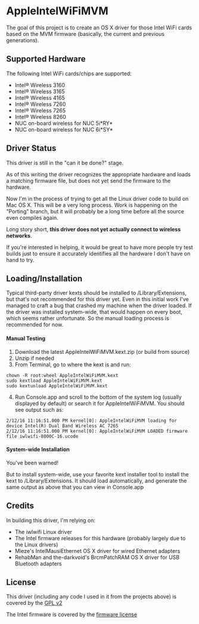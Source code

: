 # AppleIntelWiFiMVM
The goal of this project is to create an OS X driver for those Intel WiFi cards based on the MVM firmware (basically, the current and previous generations).

## Supported Hardware
The following Intel WiFi cards/chips are supported:
* Intel&reg; Wireless 3160
* Intel&reg; Wireless 3165
* Intel&reg; Wireless 4165
* Intel&reg; Wireless 7260
* Intel&reg; Wireless 7265
* Intel&reg; Wireless 8260
* NUC on-board wireless for NUC 5i\*RY\*
* NUC on-board wireless for NUC 6i\*SY\*

## Driver Status
This driver is still in the "can it be done?" stage.

As of this writing the driver recognizes the appropriate hardware and loads a matching firmware file, but does not yet send the firmware to the hardware.

Now I'm in the process of trying to get all the Linux driver code to build on Mac OS X.  This will be a very long process.  Work is happening on the "Porting" branch, but it will probably be a long time before all the source even compiles again.

Long story short, __this driver does not yet actually connect to wireless networks__.

If you're interested in helping, it would be great to have more people try test builds just to ensure it accurately identifies all the hardware I don't have on hand to try.

## Loading/Installation
Typical third-party driver kexts should be installed to /Library/Extensions, but that's not recommended for this driver yet.  Even in this initial work I've managed to craft a bug that crashed my machine when the driver loaded.  If the driver was installed system-wide, that would happen on every boot, which seems rather unfortunate.  So the manual loading process is recommended for now.

#### Manual Testing
1. Download the latest AppleIntelWiFiMVM.kext.zip (or build from source)
2. Unzip if needed
3. From Terminal, go to where the kext is and run:
```Shell
chown -R root:wheel AppleIntelWiFiMVM.kext
sudo kextload AppleIntelWiFiMVM.kext
sudo kextunload AppleIntelWiFiMVM.kext
```
4. Run Console.app and scroll to the bottom of the system log (usually displayed by default) or search it for AppleIntelWiFiMVM.  You should see output such as:
```Text
2/12/16 11:16:51.000 PM kernel[0]: AppleIntelWiFiMVM loading for device Intel(R) Dual Band Wireless AC 7265
2/12/16 11:16:51.000 PM kernel[0]: AppleIntelWiFiMVM LOADED firmware file iwlwifi-8000C-16.ucode
```

#### System-wide Installation
You've been warned!

But to install system-wide, use your favorite kext installer tool to install the kext to /Library/Extensions.  It should load automatically, and generate the same output as above that you can view in Console.app

## Credits

In building this driver, I'm relying on:
* The iwlwifi Linux driver
* The Intel firmware releases for this hardware (probably largely due to the Linux drivers)
* Mieze's IntelMausiEthernet OS X driver for wired Ethernet adapters
* RehabMan and the-darkvoid's BrcmPatchRAM OS X driver for USB Bluetooth adapters

## License

This driver (including any code I used in it from the projects above) is covered by the [GPL v2](http://www.gnu.org/licenses/old-licenses/gpl-2.0.en.html)

The Intel firmware is covered by the [firmware license](http://git.kernel.org/?p=linux/kernel/git/firmware/linux-firmware.git;a=blob_plain;f=LICENCE.iwlwifi_firmware;hb=HEAD)
